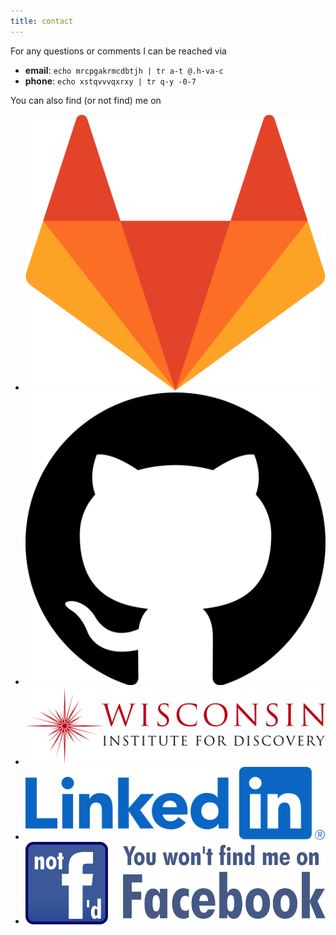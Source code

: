 ```yaml
---
title: contact
---
```


For any questions or comments I can be reached via

* **email**: `echo mrcpgakrmcdbtjh | tr a-t @.h-va-c`
* **phone**: `echo xstqvvvqxrxy | tr q-y -0-7`

You can also find (or not find) me on

* <a href="https://gitlab.com/rp"><img class="icon" alt="GitLab" title="GitLab" src="/img/gitlab.svg"></a>
* <a href="https://github.com/rp"><img class="icon" alt="GitHub" title="GitHub" src="/img/github.svg"></a>
* <a href="https://wid.wisc.edu/people/rahul-parhi/"><img class="icon" alt="Wisconsin Institute for Discovery" title="Wisconsin Institute for Discovery" src="/img/wid.svg"></a>
* <a href="https://www.linkedin.com/in/rahulparhi"><img class="icon" alt="LinkedIn" title="LinkedIn" src="/img/linkedin.svg"></a>
* <a href="https://www.fsf.org/facebook"><img class="icon" alt="Not f'd — you won't find me on Facebook" title="Not f'd" src="/img/not-fd.svg"></a>


